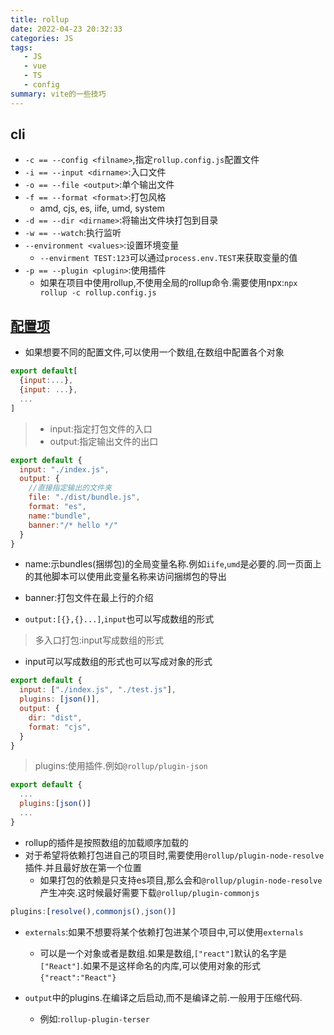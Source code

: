 ```yaml
---
title: rollup
date: 2022-04-23 20:32:33
categories: JS
tags:
   - JS
   - vue
   - TS
   - config
summary: vite的一些技巧
---
```


## cli

* `-c == --config <filname>`,指定`rollup.config.js`配置文件
* `-i == --input <dirname>`:入口文件
* `-o == --file <output>`:单个输出文件
* `-f == --format <format>`:打包风格
  * amd, cjs, es, iife, umd, system
* `-d == --dir <dirname>`:将输出文件块打包到目录
* `-w == --watch`:执行监听
* `--environment <values>`:设置环境变量
  * `--envirment TEST:123`可以通过`process.env.TEST`来获取变量的值
* `-p == --plugin <plugin>`:使用插件
  * 如果在项目中使用rollup,不使用全局的rollup命令.需要使用npx:`npx rollup -c rollup.config.js`

## [配置项](https://rollupjs.org/guide/en/#configuration-files)

* 如果想要不同的配置文件,可以使用一个数组,在数组中配置各个对象

```js
export default[
  {input:...},
  {input: ...},
  ...
]
```

>* input:指定打包文件的入口
>* output:指定输出文件的出口

```js
export default {
  input: "./index.js",
  output: {
    //直接指定输出的文件夹
    file: "./dist/bundle.js",
    format: "es",
    name:"bundle",
    banner:"/* hello */"
  }
}
```

* name:示bundles(捆绑包)的全局变量名称.例如`iife`,`umd`是必要的.同一页面上的其他脚本可以使用此变量名称来访问捆绑包的导出
* banner:打包文件在最上行的介绍

* `output:[{},{}...]`,`input`也可以写成数组的形式

> 多入口打包:input写成数组的形式

* input可以写成数组的形式也可以写成对象的形式

```js
export default {
  input: ["./index.js", "./test.js"],
  plugins: [json()],
  output: {
    dir: "dist",
    format: "cjs",
  }
}
```

> plugins:使用插件.例如`@rollup/plugin-json`

```js
export default {
  ...
  plugins:[json()]
  ...
}
```

* rollup的插件是按照数组的加载顺序加载的
* 对于希望将依赖打包进自己的项目时,需要使用`@rollup/plugin-node-resolve`插件.并且最好放在第一个位置
  * 如果打包的依赖是只支持es项目,那么会和`@rollup/plugin-node-resolve`产生冲突.这时候最好需要下载`@rollup/plugin-commonjs`

```js
plugins:[resolve(),commonjs(),json()]
```

* `externals`:如果不想要将某个依赖打包进某个项目中,可以使用`externals`
  * 可以是一个对象或者是数组.如果是数组,`["react"]`默认的名字是`["React"]`.如果不是这样命名的内库,可以使用对象的形式`{"react":"React"}`

* `output`中的plugins.在编译之后启动,而不是编译之前.一般用于压缩代码.
  * 例如:`rollup-plugin-terser`
